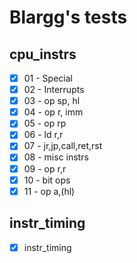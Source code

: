 # Blargg's tests
## cpu_instrs
- [x] 01 - Special
- [x] 02 - Interrupts
- [x] 03 - op sp, hl
- [x] 04 - op r, imm
- [x] 05 - op rp
- [x] 06 - ld r,r
- [x] 07 - jr,jp,call,ret,rst
- [x] 08 - misc instrs
- [x] 09 - op r,r
- [x] 10 - bit ops
- [x] 11 - op a,(hl)

## instr_timing
- [x] instr_timing